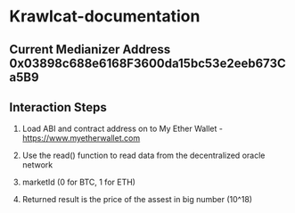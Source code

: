 # Krawlcat-documentation

## Current Medianizer Address 0x03898c688e6168F3600da15bc53e2eeb673Ca5B9

## Interaction Steps 

1. Load ABI and contract address on to My Ether Wallet - https://www.myetherwallet.com

2. Use the read() function to read data from the decentralized oracle network 

3. marketId (0 for BTC, 1 for ETH)

4. Returned result is the price of the assest in big number (10^18)
